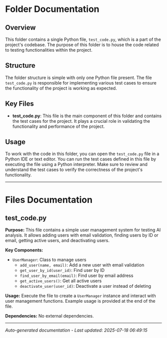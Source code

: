 # Folder Documentation

## Overview
This folder contains a single Python file, `test_code.py`, which is a part of the project's codebase. The purpose of this folder is to house the code related to testing functionalities within the project.

## Structure
The folder structure is simple with only one Python file present. The file `test_code.py` is responsible for implementing various test cases to ensure the functionality of the project is working as expected.

## Key Files
- **test_code.py**: This file is the main component of this folder and contains the test cases for the project. It plays a crucial role in validating the functionality and performance of the project.

## Usage
To work with the code in this folder, you can open the `test_code.py` file in a Python IDE or text editor. You can run the test cases defined in this file by executing the file using a Python interpreter. Make sure to review and understand the test cases to verify the correctness of the project's functionality.

---

# Files Documentation

## test_code.py

**Purpose:** This file contains a simple user management system for testing AI analysis. It allows adding users with email validation, finding users by ID or email, getting active users, and deactivating users.

**Key Components:**
- `UserManager`: Class to manage users
  - `add_user(name, email)`: Add a new user with email validation
  - `get_user_by_id(user_id)`: Find user by ID
  - `find_user_by_email(email)`: Find user by email address
  - `get_active_users()`: Get all active users
  - `deactivate_user(user_id)`: Deactivate a user instead of deleting

**Usage:** Execute the file to create a `UserManager` instance and interact with user management functions. Example usage is provided at the end of the file.

**Dependencies:** No external dependencies.

---
*Auto-generated documentation - Last updated: 2025-07-18 06:49:15*
